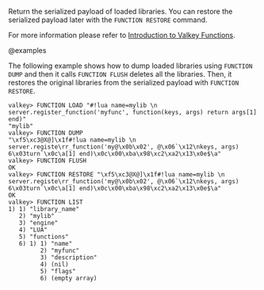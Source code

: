 Return the serialized payload of loaded libraries.
You can restore the serialized payload later with the `FUNCTION RESTORE` command.

For more information please refer to [Introduction to Valkey Functions](../topics/functions-intro.md).

@examples

The following example shows how to dump loaded libraries using `FUNCTION DUMP` and then it calls `FUNCTION FLUSH` deletes all the libraries.
Then, it restores the original libraries from the serialized payload with `FUNCTION RESTORE`.

```
valkey> FUNCTION LOAD "#!lua name=mylib \n server.register_function('myfunc', function(keys, args) return args[1] end)"
"mylib"
valkey> FUNCTION DUMP
"\xf5\xc3@X@]\x1f#!lua name=mylib \n server.registe\rr_function('my@\x0b\x02', @\x06`\x12\nkeys, args) 6\x03turn`\x0c\a[1] end)\x0c\x00\xba\x98\xc2\xa2\x13\x0e$\a"
valkey> FUNCTION FLUSH
OK
valkey> FUNCTION RESTORE "\xf5\xc3@X@]\x1f#!lua name=mylib \n server.registe\rr_function('my@\x0b\x02', @\x06`\x12\nkeys, args) 6\x03turn`\x0c\a[1] end)\x0c\x00\xba\x98\xc2\xa2\x13\x0e$\a"
OK
valkey> FUNCTION LIST
1) 1) "library_name"
   2) "mylib"
   3) "engine"
   4) "LUA"
   5) "functions"
   6) 1) 1) "name"
         2) "myfunc"
         3) "description"
         4) (nil)
         5) "flags"
         6) (empty array)
```
